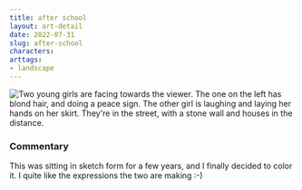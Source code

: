 ```yaml
---
title: after school
layout: art-detail
date: 2022-07-31
slug: after-school
characters:
arttags:
- landscape
---
```

![
Two young girls are facing towards the viewer. The one on the left has blond hair, and doing a peace sign. The other girl is laughing and laying her hands on her skirt. They're in the street, with a stone wall and houses in the distance.
](/art/after-school.webp)
### Commentary

This was sitting in sketch form for a few years, and I finally decided to color it. I quite like the expressions the two are making :-)

